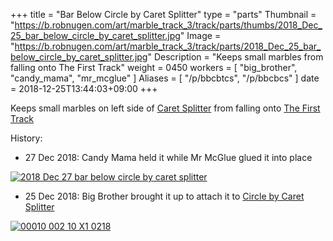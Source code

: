 +++
title = "Bar Below Circle by Caret Splitter"
type = "parts"
Thumbnail = "https://b.robnugen.com/art/marble_track_3/track/parts/thumbs/2018_Dec_25_bar_below_circle_by_caret_splitter.jpg"
Image = "https://b.robnugen.com/art/marble_track_3/track/parts/2018_Dec_25_bar_below_circle_by_caret_splitter.jpg"
Description = "Keeps small marbles from falling onto The First Track"
weight = 0450
workers = [
    "big_brother",
    "candy_mama",
    "mr_mcglue"
]
Aliases = [
    "/p/bbcbtcs",
    "/p/bbcbcs"
]
date = 2018-12-25T13:44:03+09:00
+++

Keeps small marbles on left side of [Caret Splitter](/p/cs) from falling onto [The First Track](/p/tft)

History:

* 27 Dec 2018: Candy Mama held it while Mr McGlue glued it into place

[![2018 Dec 27 bar below circle by caret splitter](//b.robnugen.com/art/marble_track_3/construction/2018/thumbs/2018_Dec_27_bar_below_circle_by_caret_splitter.jpg)](//b.robnugen.com/art/marble_track_3/construction/2018/2018_Dec_27_bar_below_circle_by_caret_splitter.jpg)

* 25 Dec 2018: Big Brother brought it up to attach it to [Circle by Caret Splitter](/p/cbtcs/)

[![00010 002 10 X1 0218](//b.robnugen.com/art/marble_track_3/frames/2018/thumbs/00010_002_10_X1_0218.jpg)](//b.robnugen.com/art/marble_track_3/frames/2018/00010_002_10_X1_0218.jpg)
